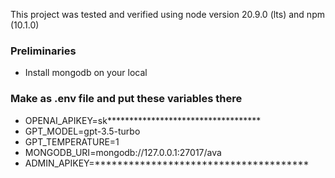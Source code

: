 This project was tested and verified using node version 20.9.0 (lts) and npm (10.1.0)

### Preliminaries

- Install mongodb on your local

### Make as .env file and put these variables there
- OPENAI_APIKEY=sk***********************************
- GPT_MODEL=gpt-3.5-turbo
- GPT_TEMPERATURE=1
- MONGODB_URI=mongodb://127.0.0.1:27017/ava
- ADMIN_APIKEY=**************************************